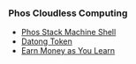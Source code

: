 ### Phos Cloudless Computing

- [ Phos Stack Machine Shell ](https://github.com/udexon/Homoiconism/blob/master/Q23_Phos_Smashlet.md)
- [ Datong Token ](https://github.com/udexon/DatongToken/blob/master/Datong_Token_Overview.md)
- [ Earn Money as You Learn ](https://github.com/udexon/EMYL)
